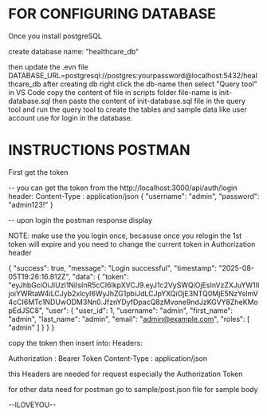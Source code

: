 # FOR CONFIGURING DATABASE
Once you install postgreSQL

create database name: "healthcare_db"

then update the .evn file DATABASE_URL=postgresql://postgres:yourpassword@localhost:5432/healthcare_db
after creating db right click the db-name then select "Query tool"
in VS Code copy the content of file in scripts folder file-name is init-database.sql
then paste the content of init-database.sql file in the query tool and
run the query tool to create the tables and sample data like user account use for login in the database.


# INSTRUCTIONS POSTMAN
First get the token

-- you can get the token from the http://localhost:3000/api/auth/login
header:
Content-Type : application/json
{
  "username": "admin",
  "password": "admin123!"
}

-- upon login the postman response display

NOTE: make use the you login once, becasuse once you relogin the 1st token will expire and you need to change the current token in Authorization header

{
    "success": true,
    "message": "Login successful",
    "timestamp": "2025-08-05T19:26:16.812Z",
    "data": {
        "token": "eyJhbGciOiJIUzI1NiIsInR5cCI6IkpXVCJ9.eyJ1c2VySWQiOjEsInVzZXJuYW1lIjoiYWRtaW4iLCJyb2xlcyI6WyJhZG1pbiJdLCJpYXQiOjE3NTQ0MjE5NzYsImV4cCI6MTc1NDUwODM3Nn0.JfznYDyfDpacQ8zMvone9ndJzKGVY8ZheKMopEdJSC8",
        "user": {
            "user_id": 1,
            "username": "admin",
            "first_name": "admin",
            "last_name": "admin",
            "email": "admin@example.com",
            "roles": [
                "admin"
            ]
        }
    }
}

copy the token then insert into:
Headers:

Authorization : Bearer Token
Content-Type : application/json

this Headers are needed for request especially the Authorization Token 

for other data need for postman go to sample/post.json file for sample body

--ILOVEYOU--


